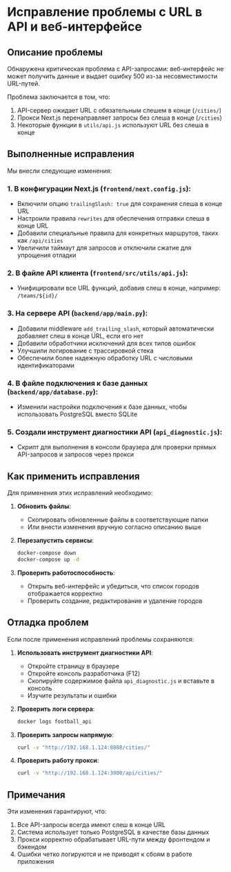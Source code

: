 # Исправление проблемы с URL в API и веб-интерфейсе

## Описание проблемы

Обнаружена критическая проблема с API-запросами: веб-интерфейс не может получить данные и выдает ошибку 500 из-за несовместимости URL-путей. 

Проблема заключается в том, что:
1. API-сервер ожидает URL с обязательным слешем в конце (`/cities/`)
2. Прокси Next.js перенаправляет запросы без слеша в конце (`/cities`)
3. Некоторые функции в `utils/api.js` используют URL без слеша в конце

## Выполненные исправления

Мы внесли следующие изменения:

### 1. В конфигурации Next.js (`frontend/next.config.js`):
- Включили опцию `trailingSlash: true` для сохранения слеша в конце URL
- Настроили правила `rewrites` для обеспечения отправки слеша в конце URL
- Добавили специальные правила для конкретных маршрутов, таких как `/api/cities`
- Увеличили таймаут для запросов и отключили сжатие для упрощения отладки

### 2. В файле API клиента (`frontend/src/utils/api.js`):
- Унифицировали все URL функций, добавив слеш в конце, например: `/teams/${id}/`

### 3. На сервере API (`backend/app/main.py`):
- Добавили middleware `add_trailing_slash`, который автоматически добавляет слеш в конце URL, если его нет
- Добавили обработчики исключений для всех типов ошибок
- Улучшили логирование с трассировкой стека
- Обеспечили более надежную обработку URL с числовыми идентификаторами

### 4. В файле подключения к базе данных (`backend/app/database.py`):
- Изменили настройки подключения к базе данных, чтобы использовать PostgreSQL вместо SQLite

### 5. Создали инструмент диагностики API (`api_diagnostic.js`):
- Скрипт для выполнения в консоли браузера для проверки прямых API-запросов и запросов через прокси

## Как применить исправления

Для применения этих исправлений необходимо:

1. **Обновить файлы**:
   - Скопировать обновленные файлы в соответствующие папки
   - Или внести изменения вручную согласно описанию выше

2. **Перезапустить сервисы**:
   ```bash
   docker-compose down
   docker-compose up -d
   ```

3. **Проверить работоспособность**:
   - Открыть веб-интерфейс и убедиться, что список городов отображается корректно
   - Проверить создание, редактирование и удаление городов

## Отладка проблем

Если после применения исправлений проблемы сохраняются:

1. **Использовать инструмент диагностики API**:
   - Откройте страницу в браузере
   - Откройте консоль разработчика (F12)
   - Скопируйте содержимое файла `api_diagnostic.js` и вставьте в консоль
   - Изучите результаты и ошибки

2. **Проверить логи сервера**:
   ```bash
   docker logs football_api
   ```

3. **Проверить запросы напрямую**:
   ```bash
   curl -v "http://192.168.1.124:8088/cities/"
   ```

4. **Проверить работу прокси**:
   ```bash
   curl -v "http://192.168.1.124:3000/api/cities/"
   ```

## Примечания

Эти изменения гарантируют, что:
1. Все API-запросы всегда имеют слеш в конце URL
2. Система использует только PostgreSQL в качестве базы данных
3. Прокси корректно обрабатывает URL-пути между фронтендом и бэкендом
4. Ошибки четко логируются и не приводят к сбоям в работе приложения 
